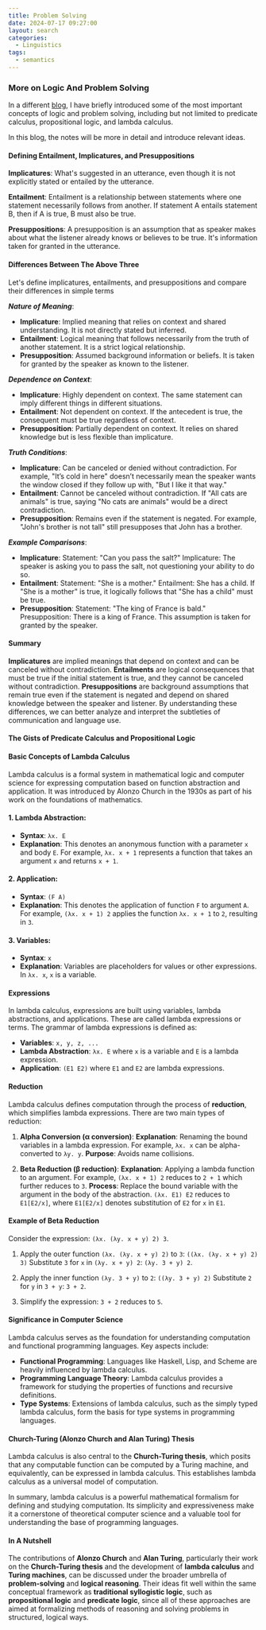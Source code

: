 ```yaml
---
title: Problem Solving
date: 2024-07-17 09:27:00
layout: search
categories:
  - Linguistics
tags:
  - semantics
---
```


### More on Logic And Problem Solving


In a different [blog](https://shiyis.github.io/nlpwme/modules/1h-semantics/), I have briefly introduced some of the most important concepts of logic and problem solving, including but not limited to predicate calculus, propositional logic, and lambda calculus.

In this blog, the notes will be more in detail and introduce relevant ideas.


#### Defining Entailment, Implicatures, and Presuppositions


**Implicatures**: What's suggested in an utterance, even though it is not explicitly stated or entailed by the utterance.

**Entailment**: Entailment is a relationship between statements where one statement necessarily follows from another. If statement A entails statement B, then if A is true, B must also be true.

**Presuppositions**: A presupposition is an assumption that as speaker makes about what the listener already knows or believes to be true. It's information taken for granted in the utterance.


#### Differences Between The Above Three


Let's define implicatures, entailments, and presuppositions and compare their differences in simple terms

_**Nature of Meaning**_:

  - **Implicature**: Implied meaning that relies on context and shared understanding. It is not directly stated but inferred.
  - **Entailment**: Logical meaning that follows necessarily from the truth of another statement. It is a strict logical relationship.
  - **Presupposition**: Assumed background information or beliefs. It is taken for granted by the speaker as known to the listener.

_**Dependence on Context**_:
  - **Implicature**: Highly dependent on context. The same statement can imply different things in different situations.
  - **Entailment**: Not dependent on context. If the antecedent is true, the consequent must be true regardless of context.
  - **Presupposition**: Partially dependent on context. It relies on shared knowledge but is less flexible than implicature.

_**Truth Conditions**_:
  - **Implicature**: Can be canceled or denied without contradiction. For example, "It’s cold in here" doesn’t necessarily mean the speaker wants the window closed if they follow up with, "But I like it that way."
  - **Entailment**:
  Cannot be canceled without contradiction. If "All cats are animals" is true, saying "No cats are animals" would be a direct contradiction.
  - **Presupposition**: Remains even if the statement is negated. For example, "John's brother is not tall" still presupposes that John has a brother.

_**Example Comparisons**_:
  - **Implicature**:
  Statement: "Can you pass the salt?"
  Implicature: The speaker is asking you to pass the salt, not questioning your ability to do so.
  - **Entailment**:
  Statement: "She is a mother."
  Entailment: She has a child. If "She is a mother" is true, it logically follows that "She has a child" must be true.
  - **Presupposition**:
  Statement: "The king of France is bald."
  Presupposition: There is a king of France. This assumption is taken for granted by the speaker.

#### Summary

**Implicatures** are implied meanings that depend on context and can be canceled without contradiction.
**Entailments** are logical consequences that must be true if the initial statement is true, and they cannot be canceled without contradiction.
**Presuppositions** are background assumptions that remain true even if the statement is negated and depend on shared knowledge between the speaker and listener.
By understanding these differences, we can better analyze and interpret the subtleties of communication and language use.



#### The Gists of Predicate Calculus and Propositional Logic


#### Basic Concepts of Lambda Calculus
Lambda calculus is a formal system in mathematical logic and computer science for expressing computation based on function abstraction and application. It was introduced by Alonzo Church in the 1930s as part of his work on the foundations of mathematics.


#### 1. **Lambda Abstraction**:
  - **Syntax**: `λx. E`
  - **Explanation**: This denotes an anonymous function with a parameter `x` and body `E`. For example, `λx. x + 1` represents a function that takes an argument `x` and returns `x + 1`.

#### 2. **Application**:
  - **Syntax**: `(F A)`
  - **Explanation**: This denotes the application of function `F` to argument `A`. For example, `(λx. x + 1) 2` applies the function `λx. x + 1` to `2`, resulting in `3`.

#### 3. **Variables**:
  - **Syntax**: `x`
  - **Explanation**: Variables are placeholders for values or other expressions. In `λx. x`, `x` is a variable.

#### Expressions

In lambda calculus, expressions are built using variables, lambda abstractions, and applications. These are called lambda expressions or terms. The grammar of lambda expressions is defined as:

 - **Variables**: `x, y, z, ...`
 - **Lambda Abstraction**: `λx. E` where `x` is a variable and `E` is a lambda expression.
 - **Application**: `(E1 E2)` where `E1` and `E2` are lambda expressions.

#### Reduction

Lambda calculus defines computation through the process of **reduction**, which simplifies lambda expressions. There are two main types of reduction:

1. **Alpha Conversion (α conversion)**:
    **Explanation**: Renaming the bound variables in a lambda expression. For example, `λx. x` can be alpha-converted to `λy. y`.
    **Purpose**: Avoids name collisions.

2. **Beta Reduction (β reduction)**:
    **Explanation**: Applying a lambda function to an argument. For example, `(λx. x + 1) 2` reduces to `2 + 1` which further reduces to `3`.
    **Process**: Replace the bound variable with the argument in the body of the abstraction. `(λx. E1) E2` reduces to `E1[E2/x]`, where `E1[E2/x]` denotes substitution of `E2` for `x` in `E1`.

#### Example of Beta Reduction

Consider the expression: `(λx. (λy. x + y) 2) 3`.

1. Apply the outer function `(λx. (λy. x + y) 2)` to `3`:
    `((λx. (λy. x + y) 2) 3)`
    Substitute `3` for `x` in `(λy. x + y) 2`: `(λy. 3 + y) 2`.

2. Apply the inner function `(λy. 3 + y)` to `2`:
    `((λy. 3 + y) 2)`
    Substitute `2` for `y` in `3 + y`: `3 + 2`.

3. Simplify the expression:
    `3 + 2` reduces to `5`.

#### Significance in Computer Science

Lambda calculus serves as the foundation for understanding computation and functional programming languages. Key aspects include:

 - **Functional Programming**: Languages like Haskell, Lisp, and Scheme are heavily influenced by lambda calculus.
 - **Programming Language Theory**: Lambda calculus provides a framework for studying the properties of functions and recursive definitions.
 - **Type Systems**: Extensions of lambda calculus, such as the simply typed lambda calculus, form the basis for type systems in programming languages.

#### Church-Turing (Alonzo Church and Alan Turing) Thesis

Lambda calculus is also central to the **Church-Turing thesis**, which posits that any computable function can be computed by a Turing machine, and equivalently, can be expressed in lambda calculus. This establishes lambda calculus as a universal model of computation.

In summary, lambda calculus is a powerful mathematical formalism for defining and studying computation. Its simplicity and expressiveness make it a cornerstone of theoretical computer science and a valuable tool for understanding the base of programming languages.

#### In A Nutshell

The contributions of **Alonzo Church** and **Alan Turing**, particularly their work on the **Church-Turing thesis** and the development of **lambda calculus** and **Turing machines**, can be discussed under the broader umbrella of **problem-solving** and **logical reasoning**. Their ideas fit well within the same conceptual framework as **traditional syllogistic logic**, such as **propositional logic** and **predicate logic**, since all of these approaches are aimed at formalizing methods of reasoning and solving problems in structured, logical ways.
